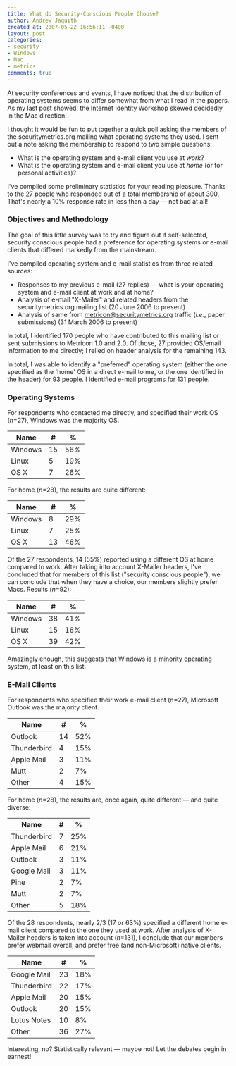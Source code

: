 ```yaml
---
title: What do Security-Conscious People Choose?
author: Andrew Jaquith
created_at: 2007-05-22 16:56:11 -0400
layout: post
categories: 
- security
- Windows
- Mac
- metrics
comments: true
---
```


At security conferences and events, I have noticed that the distribution of operating systems seems to differ somewhat from what I read in the papers. As my last post showed, the Internet Identity Workshop skewed decidedly in the Mac direction. 

I thought it would be fun to put together a quick poll asking the members of the securitymetrics.org mailing what operating systems they used. I sent out a note asking the membership to respond to two simple questions:

<!--more-->

* What is the operating system and e-mail client you use at _work_?
* What is the operating system and e-mail client you use at _home_ (or for personal activities)?

I've compiled some preliminary statistics for your reading pleasure. Thanks to the 27 people who responded out of a total membership of about 300. That's nearly a 10% response rate in less than a day — not bad at all!

### Objectives and Methodology
The goal of this little survey was to try and figure out if self-selected, security conscious people had a preference for operating systems or e-mail clients that differed markedly from the  mainstream.

I've compiled operating system and e-mail statistics from three related sources:

* Responses to my previous e-mail (27 replies) — what is your operating system and e-mail client at work and at home?
* Analysis of e-mail "X-Mailer" and related headers from the securitymetrics.org mailing list (20 June 2006 to present)
* Analysis of same from metricon@securitymetrics.org traffic (_i.e._, paper submissions) (31 March 2006 to present)

In total, I identified 170 people who have contributed to this mailing list or sent submissions to Metricon 1.0 and 2.0. Of those, 27 provided OS/email information to me directly; I relied on header analysis for the remaining 143.

In total, I was able to identify a "preferred" operating system (either the one specified as the 'home' OS in a direct e-mail to me, or the one identified in the header) for 93 people. I identified e-mail programs for 131 people.

### Operating Systems
For respondents who contacted me directly, and specified their work OS (_n_=27), Windows was the majority OS.
<table class="table table-striped"><thead><tr><th>Name</th><th>#</th><th>%</th></tr></thead>
<tr><td>Windows</td><td>15</td><td>56%</td></tr>
<tr><td>Linux</td><td>5</td><td>19%</td></tr>
<tr><td>OS X</td><td>7</td><td>26%</td></tr>
</table>

For home (_n_=28), the results are quite different:
<table class="table table-striped"><thead><tr><th>Name</th><th>#</th><th>%</th></tr></thead>
<tr><td>Windows</td><td>8</td><td>29%</td></tr>
<tr><td>Linux</td><td>7</td><td>25%</td></tr>
<tr><td>OS X</td><td>13</td><td>46%</td></tr>
</table>

Of the 27 respondents, 14 (55%) reported using a different OS at home compared to work. After taking into account X-Mailer headers, I've concluded that for members of this list ("security conscious people"), we can conclude that when they have a choice, our members slightly prefer Macs. Results (_n_=92):
<table class="table table-striped"><thead><tr><th>Name</th><th>#</th><th>%</th></tr></thead>
<tr><td>Windows</td><td>38</td><td>41%</td></tr>
<tr><td>Linux</td><td>15</td><td>16%</td></tr>
<tr><td>OS X</td><td>39</td><td>42%</td></tr>
</table>

Amazingly enough, this suggests that Windows is a minority operating system, at least on this list. 

### E-Mail Clients
For respondents who specified their work e-mail client (_n_=27), Microsoft Outlook was the majority client.
<table class="table table-striped"><thead><tr><th>Name</th><th>#</th><th>%</th></tr></thead>
<tr><td>Outlook</td><td>14</td><td>52%</td></tr>
<tr><td>Thunderbird</td><td>4</td><td>15%</td></tr>
<tr><td>Apple Mail</td><td>3</td><td>11%</td></tr>
<tr><td>Mutt</td><td>2</td><td>7%</td></tr>
<tr><td>Other</td><td>4</td><td>15%</td></tr>
</table>

For home (_n_=28), the results are, once again, quite different — and quite diverse:
<table class="table table-striped"><thead><tr><th>Name</th><th>#</th><th>%</th></tr></thead>
<tr><td>Thunderbird</td><td>7</td><td>25%</td></tr>
<tr><td>Apple Mail</td><td>6</td><td>21%</td></tr>
<tr><td>Outlook</td><td>3</td><td>11%</td></tr>
<tr><td>Google Mail</td><td>3</td><td>11%</td></tr>
<tr><td>Pine</td><td>2</td><td>7%</td></tr>
<tr><td>Mutt</td><td>2</td><td>7%</td></tr>
<tr><td>Other</td><td>5</td><td>18%</td></tr>
</table>

Of the 28 respondents, nearly 2/3 (17 or 63%) specified a different home e-mail client compared to the one they used at work. After analysis of X-Mailer headers is taken into account (_n_=131), I conclude that our members prefer webmail overall, and prefer free (and non-Microsoft) native clients.
<table class="table table-striped"><thead><tr><th>Name</th><th>#</th><th>%</th></tr></thead>
<tr><td>Google Mail</td><td>23</td><td>18%</td></tr>
<tr><td>Thunderbird</td><td>22</td><td>17%</td></tr>
<tr><td>Apple Mail</td><td>20</td><td>15%</td></tr>
<tr><td>Outlook</td><td>20</td><td>15%</td></tr>
<tr><td>Lotus Notes</td><td>10</td><td>8%</td></tr>
<tr><td>Other</td><td>36</td><td>27%</td></tr>
</table>

Interesting, no? Statistically relevant — maybe not! Let the debates begin in earnest!
